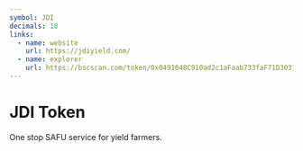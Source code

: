 ```yaml
---
symbol: JDI
decimals: 18
links:
  - name: website
    url: https://jdiyield.com/
  - name: explorer
    url: https://bscscan.com/token/0x0491648C910ad2c1aFaab733faF71D30313Df7FC
---
```


# JDI Token

One stop SAFU service for yield farmers.

